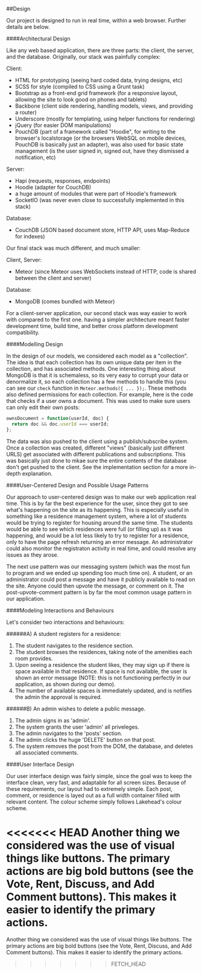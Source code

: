 ##Design

Our project is designed to run in real time, within a web browser. Further details are below.

####Architectural Design

Like any web based application, there are three parts: the client, the server, and the database. Originally, our stack was painfully complex:

Client: 
- HTML for prototyping (seeing hard coded data, trying designs, etc)
- SCSS for style (compiled to CSS using a Grunt task)
- Bootstrap as a front-end grid framework (for a responsive layout, allowing the site to look good on phones and tablets)
- Backbone (client side rendering, handling models, views, and providing a router)
- Underscore (mostly for templating, using helper functions for rendering)
- jQuery (for easier DOM manipulations)
- PouchDB (part of a framework called "Hoodie", for writing to the browser's localstorage (or the browsers WebSQL on mobile devices, PouchDB is basically just an adapter), was also used for basic state management (is the user signed in, signed out, have they dismissed a notification, etc)

Server:
- Hapi (requests, responses, endpoints)
- Hoodie (adapter for CouchDB)
- a huge amount of modules that were part of Hoodie's framework
- SocketIO (was never even close to successfully implemented in this stack)

Database:
- CouchDB (JSON based document store, HTTP API, uses Map-Reduce for indexes)

Our final stack was much different, and much smaller:

Client, Server:
- Meteor (since Meteor uses WebSockets instead of HTTP, code is shared between the client and server)

Database:
- MongoDB (comes bundled with Meteor)

For a client-server application, our second stack was way easier to work with compared to the first one. having a simpler architecture meant faster development time, build time, and better cross platform development compatibility.

####Modelling Design

In the design of our models, we considered each model as a "collection". The idea is that each collection has its own unique data per item in the collection, and has associated methods. One interesting thing about MongoDB is that it is schemaless, so its very easy to corrupt your data or denormalize it, so each collection has a few methods to handle this (you can see our `check` function in `Meteor.methods({ ... });`. These methods also defined permissions for each collection. For example, here is the code that checks if a user owns a document. This was used to make sure users can only edit their own posts:

```javascript
ownsDocument = function(userId, doc) {
  return doc && doc.userId === userId;
};
```

The data was also pushed to the client using a publish/subscribe system. Once a collection was created, different "views" (basically just different URLS) get associated with different publications and subscriptions. This was basically just done to mkae sure the entire contents of the database don't get pushed to the client. See the implementation section for a more in-depth explanation.

####User-Centered Design and Possible Usage Patterns

Our approach to user-centered design was to make our web application real time. This is by far the best experience for the user, since they got to see what's happening on the site as its happening. This is especially useful in something like a residence management system, where a lot of students would be trying to register for housing around the same time. The students would be able to see which residences were full (or filling up) as it was happening, and would be a lot less likely to try to register for a residence, only to have the page refresh returning an error message. An administrator could also monitor the registraton activity in real time, and could resolve any issues as they arose.

The next use pattern was our messaging system (which was the most fun to program and we ended up spending too much time on). A student, or an administrator could post a message and have it publicly available to read on the site. Anyone could then upvote the message, or comment on it. The post-upvote-comment pattern is by far the most common usage pattern in our application.

####Modeling Interactions and Behaviours

Let's consider two interactions and behaviours:

######A) A student registers for a residence:

1. The student navigates to the residence section.
2. The student browses the residences, taking note of the amenities each room provides.
3. Upon seeing a residence the student likes, they may sign up if there is space available in that residence. If space is not available, the user is shown an error message (NOTE: this is not functioning perfectly in our application, as shown during our demo).
4. The number of available spaces is immediately updated, and is notifies the admin the approval is required.

######B) An admin wishes to delete a public message.

1. The admin signs in as 'admin'.
2. The system grants the user 'admin' all priveleges.
3. The admin navigates to the 'posts' section.
4. The admin clicks the huge 'DELETE' button on that post.
5. The system removes the post from the DOM, the database, and deletes all associated comments.


####User Interface Design

Our user interface design was fairly simple, since the goal was to keep the interface clean, very fast, and adaptable for all screen sizes. Because of these requirements, our layout had to extremely simple. Each post, comment, or residence is layed out as a full width container filled with relevant content. The colour scheme simply follows Lakehead's colour scheme. 

<<<<<<< HEAD
Another thing we considered was the use of visual things like buttons. The primary actions are big bold buttons (see the Vote, Rent, Discuss, and Add Comment buttons). This makes it easier to identify the primary actions.
=======
Another thing we considered was the use of visual things like buttons. The primary actions are big bold buttons (see the Vote, Rent, Discuss, and Add Comment buttons). This makes it easier to identify the primary actions.
>>>>>>> FETCH_HEAD
